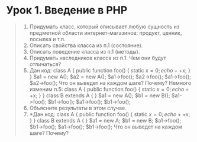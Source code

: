 # Урок 1. Введение в PHP
>1. Придумать класс, который описывает любую сущность из предметной области интернет-магазинов: продукт, ценник, посылка и т.п.
>2. Описать свойства класса из п.1 (состояние).
>3. Описать поведение класса из п.1 (методы).
>4. Придумать наследников класса из п.1. Чем они будут отличаться?
>5. Дан код:
>class A {
>    public function foo() {
>        static $x = 0;
>        echo ++$x;
>    }
>}
>$a1 = new A();
>$a2 = new A();
>$a1->foo();
>$a2->foo();
>$a1->foo();
>$a2->foo();
>Что он выведет на каждом шаге? Почему?
>Немного изменим п.5:
>class A {
>    public function foo() {
>        static $x = 0;
>        echo ++$x;
>    }
>}
>class B extends A {
>}
>$a1 = new A();
>$b1 = new B();
>$a1->foo(); 
>$b1->foo(); 
>$a1->foo(); 
>$b1->foo();
>6. Объясните результаты в этом случае.
>7. *Дан код:
>class A {
>    public function foo() {
>        static $x = 0;
>        echo ++$x;
>    }
>}
>class B extends A {
>}
>$a1 = new A;
>$b1 = new B;
>$a1->foo(); 
>$b1->foo(); 
>$a1->foo(); 
>$b1->foo(); 
>Что он выведет на каждом шаге? Почему?

